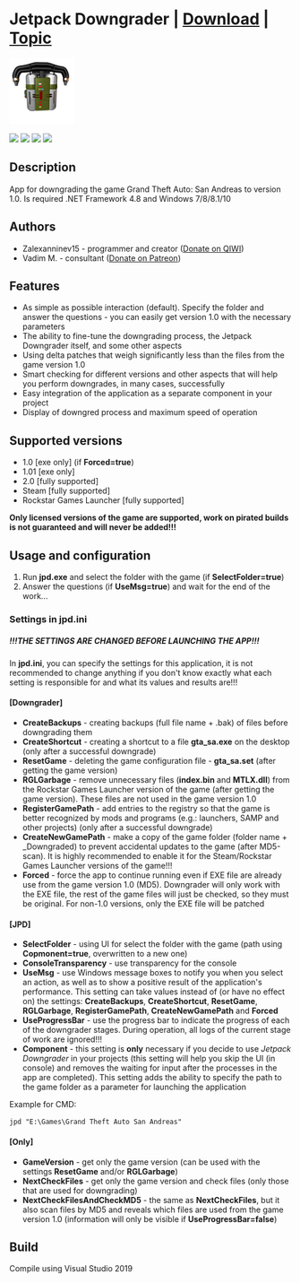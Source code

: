 # Jetpack Downgrader | [Download](https://github.com/Zalexanninev15/Jetpack-Downgrader/releases/latest) | [Topic](https://gtaforums.com/topic/969056-jetpack-downgrader)

![alt](https://github.com/Zalexanninev15/Jetpack-Downgrader/raw/main/logo.png)

[![](https://img.shields.io/badge/platform-windows-blue.svg)](https://github.com/Zalexanninev15/Jetpack-Downgrader)
[![](https://img.shields.io/github/v/release/Zalexanninev15/Jetpack-Downgrader)](https://github.com/Zalexanninev15/Jetpack-Downgrader/releases)
[![](https://img.shields.io/github/downloads/Zalexanninev15/Jetpack-Downgrader/total.svg)](https://github.com/Zalexanninev15/Jetpack-Downgrader/releases)
![](https://img.shields.io/badge/license-MIT-green.svg)

## Description

App for downgrading the game Grand Theft Auto: San Andreas to version 1.0. 
Is required .NET Framework 4.8 and Windows 7/8/8.1/10

## Authors

* Zalexanninev15 - programmer and creator ([Donate on QIWI](https://qiwi.com/n/ZALEXANNINEV15))
* Vadim M. - consultant ([Donate on Patreon](https://www.patreon.com/NationalPepper))

## Features

* As simple as possible interaction (default). Specify the folder and answer the questions - you can easily get version 1.0 with the necessary parameters
* The ability to fine-tune the downgrading process, the Jetpack Downgrader itself, and some other aspects
* Using delta patches that weigh significantly less than the files from the game version 1.0
* Smart checking for different versions and other aspects that will help you perform downgrades, in many cases, successfully
* Easy integration of the application as a separate component in your project
* Display of downgred process and maximum speed of operation

## Supported versions

* 1.0 [exe only] (if **Forced=true**)
* 1.01 [exe only] 
* 2.0 [fully supported]
* Steam [fully supported]
* Rockstar Games Launcher [fully supported]

**Only licensed versions of the game are supported, work on pirated builds is not guaranteed and will never be added!!!**

## Usage and configuration

1. Run **jpd.exe** and select the folder with the game (if **SelectFolder=true**)
2. Answer the questions (if **UseMsg=true**) and wait for the end of the work...
### Settings in jpd.ini

##### !!!THE SETTINGS ARE CHANGED BEFORE LAUNCHING THE APP!!!

In **jpd.ini**, you can specify the settings for this application, it is not recommended to change anything if you don't know exactly what each setting is responsible for and what its values and results are!!!


#### [Downgrader]

* **CreateBackups** - creating backups (full file name + .bak) of files before downgrading them
* **CreateShortcut** - creating a shortcut to a file **gta_sa.exe** on the desktop (only after a successful downgrade)
* **ResetGame** - deleting the game configuration file - **gta_sa.set** (after getting the game version)
 * **RGLGarbage** - remove unnecessary files (**index.bin** and **MTLX.dll**) from the Rockstar Games Launcher version of the game (after getting the game version). These files are not used in the game version 1.0
* **RegisterGamePath** - add entries to the registry so that the game is better recognized by mods and programs (e.g.: launchers, SAMP and other projects) (only after a successful downgrade)
* **CreateNewGamePath** - make a copy of the game folder (folder name + _Downgraded) to prevent accidental updates to the game (after MD5-scan). It is highly recommended to enable it for the Steam/Rockstar Games Launcher versions of the game!!!
* **Forced** - force the app to continue running even if EXE file are already use from the game version 1.0 (MD5). Downgrader will only work with the EXE file, the rest of the game files will just be checked, so they must be original. For non-1.0 versions, only the EXE file will be patched

#### [JPD]

* **SelectFolder** - using UI for select the folder with the game (path using **Copmonent=true**, overwritten to a new one)
* **ConsoleTransparency** - use transparency for the console
* **UseMsg** - use Windows message boxes to notify you when you select an action, as well as to show a positive result of the application's performance. This setting can take values instead of (or have no effect on) the settings: **CreateBackups**, **CreateShortcut**, **ResetGame**, **RGLGarbage**, **RegisterGamePath**,  **CreateNewGamePath** and **Forced** 
* **UseProgressBar** - use the progress bar to indicate the progress of each of the downgrader stages. During operation, all logs of the current stage of work are ignored!!!
* **Component** - this setting is **only** necessary if you decide to use *Jetpack Downgrader* in your projects (this setting will help you skip the UI (in console) and removes the waiting for input after the processes in the app are completed). This setting adds the ability to specify the path to the game folder as a parameter for launching the application

 Example for CMD: 

  ```shell
jpd "E:\Games\Grand Theft Auto San Andreas"
  ```

#### [Only]

* **GameVersion** - get only the game version (can be used with the settings **ResetGame** and/or **RGLGarbage**)
* **NextCheckFiles** - get only the game version and check files (only those that are used for downgrading)
* **NextCheckFilesAndCheckMD5** - the same as **NextCheckFiles**, but it also scan files by MD5 and reveals which files are used from the game version 1.0 (information will only be visible if **UseProgressBar=false**)

## Build

Compile using Visual Studio 2019
